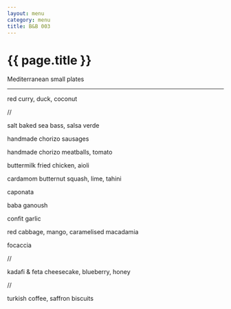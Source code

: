 ```yaml
---
layout: menu
category: menu
title: B&B 003
---
```


{{ page.title }}
================

<p class="meta mb">Mediterranean small plates</p>

---

red curry, duck, coconut

//

salt baked sea bass, salsa verde

handmade chorizo sausages

handmade chorizo meatballs, tomato

buttermilk fried chicken, aioli

cardamom butternut squash, lime, tahini

caponata

baba ganoush

confit garlic

red cabbage, mango, caramelised macadamia

focaccia

//

kadafi & feta cheesecake, blueberry, honey

//

turkish coffee, saffron biscuits

